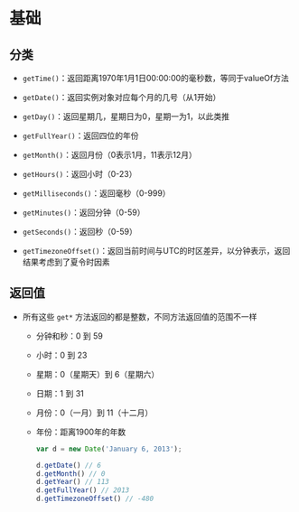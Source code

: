 # 基础

## 分类

+ `getTime()`：返回距离1970年1月1日00:00:00的毫秒数，等同于valueOf方法

+ `getDate()`：返回实例对象对应每个月的几号（从1开始）

+ `getDay()`：返回星期几，星期日为0，星期一为1，以此类推

+ `getFullYear()`：返回四位的年份

+ `getMonth()`：返回月份（0表示1月，11表示12月）

+ `getHours()`：返回小时（0-23）

+ `getMilliseconds()`：返回毫秒（0-999）

+ `getMinutes()`：返回分钟（0-59）

+ `getSeconds()`：返回秒（0-59）

+ `getTimezoneOffset()`：返回当前时间与UTC的时区差异，以分钟表示，返回结果考虑到了夏令时因素

## 返回值

+ 所有这些 `get*` 方法返回的都是整数，不同方法返回值的范围不一样

  - 分钟和秒：0 到 59

  - 小时：0 到 23

  - 星期：0（星期天）到 6（星期六）

  - 日期：1 到 31

  - 月份：0（一月）到 11（十二月）

  - 年份：距离1900年的年数

    ```js
    var d = new Date('January 6, 2013');

    d.getDate() // 6
    d.getMonth() // 0
    d.getYear() // 113
    d.getFullYear() // 2013
    d.getTimezoneOffset() // -480
    ```
